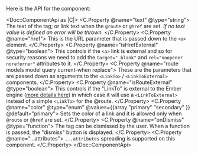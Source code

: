 Here is the API for the component:

<Doc::ComponentApi as |C|>
  <C.Property @name="text" @type="string">
    The text of the tag; or link text when the `@route` or `@href` are set. _If no text value is defined an error will be thrown._
  </C.Property>
  <C.Property @name="href">
    This is the URL parameter that is passed down to the `<a>` element.
  </C.Property>
  <C.Property @name="isHrefExternal" @type="boolean">
    This controls if the `<a>` link is external and so for security reasons we need to add the `target="_blank"` and `rel="noopener noreferrer"` attributes to it.
  </C.Property>
  <C.Property @name="route models model query current-when replace">
    These are the parameters that are passed down as arguments to the `<LinkTo>` / `<LinkToExternal>` components.
  </C.Property>
  <C.Property @name="isRouteExternal" @type="boolean">
    This controls if the "LinkTo" is external to the Ember engine ([more details here](https://ember-engines.com/docs/link-to-external)) in which case it will use a `<LinkToExternal>` instead of a simple `<LinkTo>` for the @route.
  </C.Property>
  <C.Property @name="color" @type="enum" @values={{array "primary" "secondary" }} @default="primary">
    Sets the color of a link and it is allowed only when `@route` or `@href` are set.
  </C.Property>
  <C.Property @name="onDismiss" @type="function">
    The tag can be dismissed by the user. When a function is passed, the "dismiss" button is displayed.
  </C.Property>
  <C.Property @name="...attributes">
    `...attributes` spreading is supported on this component.
  </C.Property>
</Doc::ComponentApi>
